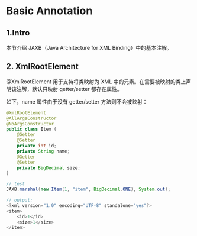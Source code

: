 # Basic Annotation

## 1.Intro

本节介绍 JAXB（Java Architecture for XML Binding）中的基本注解。

## 2. XmlRootElement

@XmlRootElement 用于支持将类映射为 XML 中的元素。在需要被映射的类上声明该注解，默认只映射 getter/setter 都存在属性。

如下，name 属性由于没有 getter/setter 方法则不会被映射：

```java
@XmlRootElement
@AllArgsConstructor
@NoArgsConstructor
public class Item {
    @Getter
    @Setter
    private int id;
    private String name;
    @Getter
    @Setter
    private BigDecimal size;
}

// test
JAXB.marshal(new Item(1, "item", BigDecimal.ONE), System.out);

// output:
<?xml version="1.0" encoding="UTF-8" standalone="yes"?>
<item>
    <id>1</id>
    <size>1</size>
</item>
```





